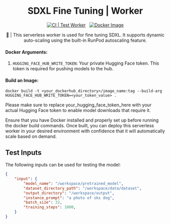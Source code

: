<div align="center">

<h1>SDXL Fine Tuning | Worker</h1>

[![CI | Test Worker](https://github.com/runpod-workers/worker-template/actions/workflows/CI-test_worker.yml/badge.svg)](https://github.com/runpod-workers/worker-template/actions/workflows/CI-test_worker.yml)
&nbsp;
[![Docker Image](https://github.com/runpod-workers/worker-template/actions/workflows/CD-docker_dev.yml/badge.svg)](https://github.com/runpod-workers/worker-template/actions/workflows/CD-docker_dev.yml)

🚀 | This serverless worker is used for fine tuning SDXL.  It supports dynamic auto-scaling using the built-in RunPod autoscaling feature.
</div>

#### Docker Arguments:
1. `HUGGING_FACE_HUB_WRITE_TOKEN`: Your private Hugging Face token. This token is required for pushing models to the hub.


#### Build an Image:
`docker build -t <your_dockerhub_directory>/image_name:tag --build-arg HUGGING_FACE_HUB_WRITE_TOKEN=<your_token_value> .` 

Please make sure to replace your_hugging_face_token_here with your actual Hugging Face token to enable model downloads that require it.


Ensure that you have Docker installed and properly set up before running the docker build commands. Once built, you can deploy this serverless worker in your desired environment with confidence that it will automatically scale based on demand.
## Test Inputs
The following inputs can be used for testing the model:
```json
{
    "input": {
        "model_name": "/workspace/pretrained_model",
        "dataset_directory_path": "/workspace/data/dataset",
        "output_directory": "/workspace/output",
        "instance_prompt": "a photo of sks dog",
        "batch_size": 32,
        "training_steps": 1000,
    }
}

```
